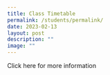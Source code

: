```yaml
---
title: Class Timetable
permalink: /students/permalink/
date: 2023-02-13
layout: post
description: ""
image: ""
---
```

Click here for more information

